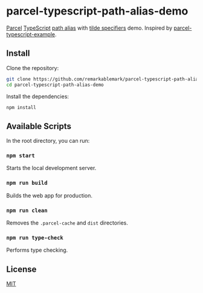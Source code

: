 # parcel-typescript-path-alias-demo

[Parcel](https://parceljs.org/) [TypeScript](https://www.typescriptlang.org/) [path alias](https://parceljs.org/features/dependency-resolution/#paths) with [tilde specifiers](https://parceljs.org/features/dependency-resolution/#tilde-specifiers) demo. Inspired by [parcel-typescript-example](https://github.com/remarkablemark/parcel-typescript-example).

## Install

Clone the repository:

```sh
git clone https://github.com/remarkablemark/parcel-typescript-path-alias-demo.git
cd parcel-typescript-path-alias-demo
```

Install the dependencies:

```sh
npm install
```

## Available Scripts

In the root directory, you can run:

### `npm start`

Starts the local development server.

### `npm run build`

Builds the web app for production.

### `npm run clean`

Removes the `.parcel-cache` and `dist` directories.

### `npm run type-check`

Performs type checking.

## License

[MIT](LICENSE)

